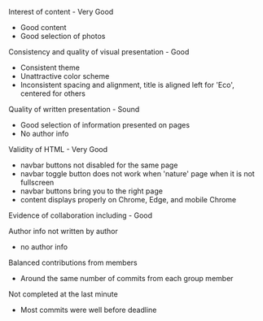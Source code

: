 Interest of content - Very Good
- Good content
- Good selection of photos


Consistency and quality of visual presentation - Good
- Consistent theme
- Unattractive color scheme
- Inconsistent spacing and alignment, title is aligned left for 'Eco', centered for others

Quality of written presentation - Sound
- Good selection of information presented on pages
- No author info

Validity of HTML - Very Good
- navbar buttons not disabled for the same page
- navbar toggle button does not work when 'nature' page when it is not fullscreen
- navbar buttons bring you to the right page
- content displays properly on Chrome, Edge, and mobile Chrome

Evidence of collaboration including - Good

Author info not written by author
- no author info

Balanced contributions from members
- Around the same number of commits from each group member

Not completed at the last minute
- Most commits were well before deadline